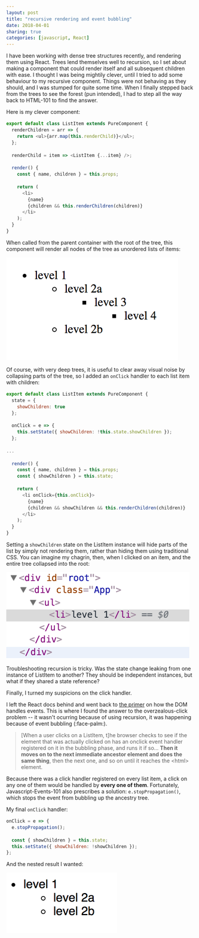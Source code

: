 ```yaml
---
layout: post
title: "recursive rendering and event bubbling"
date: 2018-04-01
sharing: true
categories: [javascript, React]
---
```


I have been working with dense tree structures recently, and rendering them using React. Trees lend themselves well to recursion, so I set about making a component that could render itself and all subsequent children with ease. I thought I was being mightily clever, until I tried to add some behaviour to my recursive component.<!-- more --> Things were not behaving as they should, and I was stumped for quite some time. When I finally stepped back from the trees to see the forest (pun intended), I had to step all the way back to HTML-101 to find the answer.

Here is my clever component:

```javascript
export default class ListItem extends PureComponent {
  renderChildren = arr => {
    return <ul>{arr.map(this.renderChild)}</ul>;
  };

  renderChild = item => <ListItem {...item} />;

  render() {
    const { name, children } = this.props;

    return (
      <li>
        {name}
        {children && this.renderChildren(children)}
      </li>
    );
  }
}
```

When called from the parent container with the root of the tree, this component will render all nodes of the tree as unordered lists of items:

<img src='https://raw.githubusercontent.com/keighty/react-recursion/master/images/unordered-lists.png'>

Of course, with very deep trees, it is useful to clear away visual noise by collapsing parts of the tree, so I added an `onClick` handler to each list item with children:

```javascript
export default class ListItem extends PureComponent {
  state = {
    showChildren: true
  };

  onClick = e => {
    this.setState({ showChildren: !this.state.showChildren });
  };

...

  render() {
    const { name, children } = this.props;
    const { showChildren } = this.state;

    return (
      <li onClick={this.onClick}>
        {name}
        {children && showChildren && this.renderChildren(children)}
      </li>
    );
  }
}
```

Setting a `showChildren` state on the ListItem instance will hide parts of the list by simply not rendering them, rather than hiding them using traditional CSS. You can imagine my chagrin, then, when I clicked on an item, and the entire tree collapsed into the root:

<img src='https://raw.githubusercontent.com/keighty/react-recursion/master/images/collapsed-lists.png'>

Troubleshooting recursion is tricky. Was the state change leaking from one instance of ListItem to another? They should be independent instances, but what if they shared a state reference?

Finally, I turned my suspicions on the click handler.

I left the React docs behind and went back to [the primer](https://developer.mozilla.org/en-US/docs/Learn/JavaScript/Building_blocks/Events) on how the DOM handles events. This is where I found the answer to the overzealous-click problem -- it wasn't ocurring because of using recursion, it was happening because of event bubbling (:face-palm:).

> [When a user clicks on a ListItem, t]he browser checks to see if the element that was actually clicked on has an onclick event handler registered on it in the bubbling phase, and runs it if so... **Then it moves on to the next immediate ancestor element and does the same thing**, then the next one, and so on until it reaches the &lt;html&gt; element.

Because there was a click handler registered on every list item, a click on any one of them would be handled by **every one of them**.
Fortunately, Javascript-Events-101 also prescribes a solution: `e.stopPropagation()`, which stops the event from bubbling up the ancestry tree.

My final `onClick` handler:

```javascript
onClick = e => {
  e.stopPropagation();

  const { showChildren } = this.state;
  this.setState({ showChildren: !showChildren });
};
```

And the nested result I wanted:

<img src='https://raw.githubusercontent.com/keighty/react-recursion/master/images/proper-collapsing.png'>
